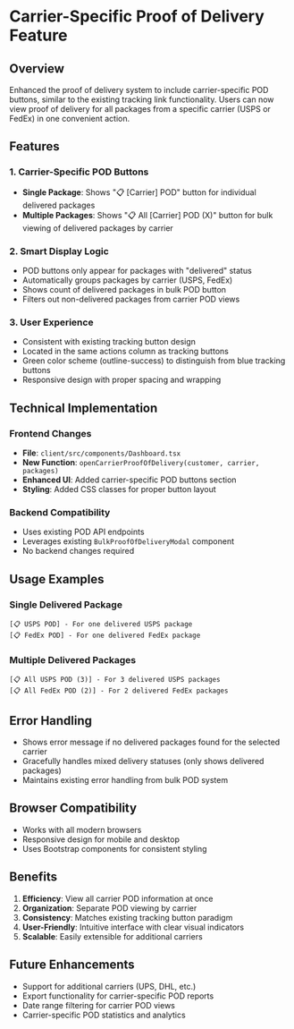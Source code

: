 # Carrier-Specific Proof of Delivery Feature

## Overview
Enhanced the proof of delivery system to include carrier-specific POD buttons, similar to the existing tracking link functionality. Users can now view proof of delivery for all packages from a specific carrier (USPS or FedEx) in one convenient action.

## Features

### 1. Carrier-Specific POD Buttons
- **Single Package**: Shows "📋 [Carrier] POD" button for individual delivered packages
- **Multiple Packages**: Shows "📋 All [Carrier] POD (X)" button for bulk viewing of delivered packages by carrier

### 2. Smart Display Logic
- POD buttons only appear for packages with "delivered" status
- Automatically groups packages by carrier (USPS, FedEx)
- Shows count of delivered packages in bulk POD button
- Filters out non-delivered packages from carrier POD views

### 3. User Experience
- Consistent with existing tracking button design
- Located in the same actions column as tracking buttons
- Green color scheme (outline-success) to distinguish from blue tracking buttons
- Responsive design with proper spacing and wrapping

## Technical Implementation

### Frontend Changes
- **File**: `client/src/components/Dashboard.tsx`
- **New Function**: `openCarrierProofOfDelivery(customer, carrier, packages)`
- **Enhanced UI**: Added carrier-specific POD buttons section
- **Styling**: Added CSS classes for proper button layout

### Backend Compatibility
- Uses existing POD API endpoints
- Leverages existing `BulkProofOfDeliveryModal` component
- No backend changes required

## Usage Examples

### Single Delivered Package
```
[📋 USPS POD] - For one delivered USPS package
[📋 FedEx POD] - For one delivered FedEx package
```

### Multiple Delivered Packages
```
[📋 All USPS POD (3)] - For 3 delivered USPS packages
[📋 All FedEx POD (2)] - For 2 delivered FedEx packages
```

## Error Handling
- Shows error message if no delivered packages found for the selected carrier
- Gracefully handles mixed delivery statuses (only shows delivered packages)
- Maintains existing error handling from bulk POD system

## Browser Compatibility
- Works with all modern browsers
- Responsive design for mobile and desktop
- Uses Bootstrap components for consistent styling

## Benefits
1. **Efficiency**: View all carrier POD information at once
2. **Organization**: Separate POD viewing by carrier
3. **Consistency**: Matches existing tracking button paradigm
4. **User-Friendly**: Intuitive interface with clear visual indicators
5. **Scalable**: Easily extensible for additional carriers

## Future Enhancements
- Support for additional carriers (UPS, DHL, etc.)
- Export functionality for carrier-specific POD reports
- Date range filtering for carrier POD views
- Carrier-specific POD statistics and analytics

